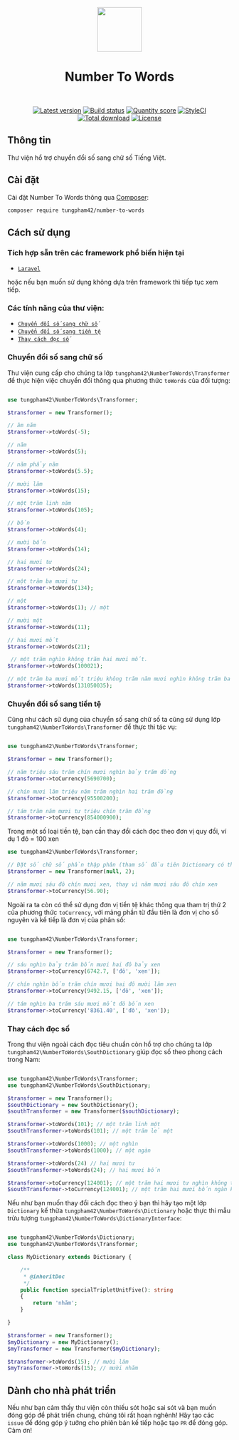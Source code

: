 <p align="center">
    <a href="https://github.com/tungpham42" target="_blank">
        <img src="https://avatars0.githubusercontent.com/u/50674062" height="100px">
    </a>
    <h1 align="center">Number To Words</h1>
    <br>
    <p align="center">
    <a href="https://packagist.org/packages/tungpham42/number-to-words"><img src="https://img.shields.io/packagist/v/tungpham42/number-to-words.svg?style=flat-square" alt="Latest version"></a>
    <a href="https://travis-ci.org/tungpham42/number-to-words"><img src="https://img.shields.io/travis/tungpham42/number-to-words/master.svg?style=flat-square" alt="Build status"></a>
    <a href="https://scrutinizer-ci.com/g/tungpham42/number-to-words"><img src="https://img.shields.io/scrutinizer/g/tungpham42/number-to-words.svg?style=flat-square" alt="Quantity score"></a>
    <a href="https://styleci.io/repos/189439149"><img src="https://styleci.io/repos/189439149/shield?branch=master" alt="StyleCI"></a>
    <a href="https://packagist.org/packages/tungpham42/number-to-words"><img src="https://img.shields.io/packagist/dt/tungpham42/number-to-words.svg?style=flat-square" alt="Total download"></a>
    <a href="https://packagist.org/packages/tungpham42/number-to-words"><img src="https://img.shields.io/packagist/l/tungpham42/number-to-words.svg?style=flat-square" alt="License"></a>
    </p>
</p>

## Thông tin

Thư viện hổ trợ chuyển đổi số sang chữ số Tiếng Việt.

## Cài đặt

Cài đặt Number To Words thông qua [Composer](https://getcomposer.org):

```bash
composer require tungpham42/number-to-words
```

## Cách sử dụng

### Tích hợp sẵn trên các framework phổ biến hiện tại

- [`Laravel`](https://github.com/tungpham42/laravel-number-to-words)

hoặc nếu bạn muốn sử dụng không dựa trên framework thì tiếp tục xem tiếp.

### Các tính năng của thư viện:

- [`Chuyển đổi số sang chữ số`](#Chuyển-đổi-số-sang-chữ-số)
- [`Chuyển đổi số sang tiền tệ`](#Chuyển-đổi-số-sang-tiền-tệ)
- [`Thay cách đọc số`](#Thay-cách-đọc-số)

### Chuyển đổi số sang chữ số

Thư viện cung cấp cho chúng ta lớp `tungpham42\NumberToWords\Transformer` để thực hiện việc chuyển đổi
thông qua phương thức `toWords` của đối tượng:

```php

use tungpham42\NumberToWords\Transformer;

$transformer = new Transformer();

// âm năm
$transformer->toWords(-5); 

// năm
$transformer->toWords(5); 

// năm phẩy năm
$transformer->toWords(5.5); 

// mười lăm
$transformer->toWords(15); 

// một trăm linh năm
$transformer->toWords(105); 

// bốn
$transformer->toWords(4); 

// mười bốn
$transformer->toWords(14);

// hai mươi tư
$transformer->toWords(24); 

// một trăm ba mươi tư
$transformer->toWords(134); 

// một
$transformer->toWords(1); // một

// mười một
$transformer->toWords(11); 

// hai mươi mốt
$transformer->toWords(21); 

 // một trăm nghìn không trăm hai mươi mốt.
$transformer->toWords(100021);

// một trăm ba mươi mốt triệu không trăm năm mươi nghìn không trăm ba mươi lăm
$transformer->toWords(131050035);

```

### Chuyển đổi số sang tiền tệ

Cũng như cách sử dụng của chuyển số sang chữ số ta cũng sử dụng lớp `tungpham42\NumberToWords\Transformer`
để thực thi tác vụ:

```php

use tungpham42\NumberToWords\Transformer;

$transformer = new Transformer();

// năm triệu sáu trăm chín mươi nghìn bảy trăm đồng
$transformer->toCurrency(5690700);

// chín mươi lăm triệu năm trăm nghìn hai trăm đồng
$transformer->toCurrency(95500200);

// tám trăm năm mươi tư triệu chín trăm đồng
$transformer->toCurrency(854000900);

```
Trong một số loại tiền tệ, bạn cần thay đổi cách đọc theo đơn vị quy đổi, ví dụ 1 đô = 100 xen
```php
use tungpham42\NumberToWords\Transformer;

// Đặt số chữ số phần thập phân (tham số đầu tiên Dictionary có thể null)
$transformer = new Transformer(null, 2);

// năm mươi sáu đô chín mươi xen, thay vì năm mươi sáu đô chín xen
$transformer->toCurrency(56.90);
```

Ngoài ra ta còn có thể sử dụng đơn vị tiền tệ khác thông qua tham trị thứ 2 của phương thức
`toCurrency`, với mảng phần từ đầu tiên là đơn vị cho số nguyên và kế tiếp là đơn vị của phân số:

```php

use tungpham42\NumberToWords\Transformer;

$transformer = new Transformer();

// sáu nghìn bảy trăm bốn mươi hai đô bảy xen
$transformer->toCurrency(6742.7, ['đô', 'xen']);

// chín nghìn bốn trăm chín mươi hai đô mười lăm xen
$transformer->toCurrency(9492.15, ['đô', 'xen']);

// tám nghìn ba trăm sáu mươi mốt đô bốn xen
$transformer->toCurrency('8361.40', ['đô', 'xen']);
```

### Thay cách đọc số

Trong thư viện ngoài cách đọc tiêu chuẩn còn hổ trợ cho chúng ta lớp `tungpham42\NumberToWords\SouthDictionary` 
giúp đọc số theo phong cách trong Nam:

```php

use tungpham42\NumberToWords\Transformer;
use tungpham42\NumberToWords\SouthDictionary;

$transformer = new Transformer();
$southDictionary = new SouthDictionary();
$southTransformer = new Transformer($southDictionary);

$transformer->toWords(101); // một trăm linh một
$southTransformer->toWords(101); // một trăm lẻ một

$transformer->toWords(1000); // một nghìn
$southTransformer->toWords(1000); // một ngàn

$transformer->toWords(24) // hai mươi tư
$southTransformer->toWords(24); // hai mươi bốn

$transformer->toCurrency(124001); // một trăm hai mươi tư nghìn không trăm linh một
$southTransformer->toCurrency(124001); // một trăm hai mươi bốn ngàn không trăm lẻ một
```

Nếu như bạn muốn thay đổi cách đọc theo ý bạn thì hãy tạo một lớp `Dictionary` kế thừa
`tungpham42\NumberToWords\Dictionary` hoặc thực thi mẫu trừu tượng `tungpham42\NumberToWords\DictionaryInterface`:

```php

use tungpham42\NumberToWords\Dictionary;
use tungpham42\NumberToWords\Transformer;

class MyDictionary extends Dictionary {

    /**
     * @inheritDoc
     */
    public function specialTripletUnitFive(): string
    {
        return 'nhăm';
    }

}

$transformer = new Transformer();
$myDictionary = new MyDictionary();
$myTransformer = new Transformer($myDictionary);

$transformer->toWords(15); // mười lăm
$myTransformer->toWords(15); // mười nhăm

```

## Dành cho nhà phát triển

Nếu như bạn cảm thấy thư viện còn thiếu sót hoặc sai sót và bạn muốn đóng góp để phát triển chung, 
chúng tôi rất hoan nghênh! Hãy tạo các `issue` để đóng góp ý tưởng cho phiên bản kế tiếp 
hoặc tạo `PR` để đóng góp. Cảm ơn!
